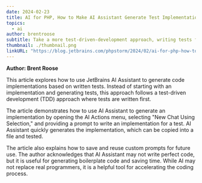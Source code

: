 ```yaml
---
date: 2024-02-23
title: AI for PHP, How to Make AI Assistant Generate Test Implementations
topics:
  - ai
author: brentroose
subtitle: Take a more test-driven-development approach, writing tests first, and having AI Assistant generate an implementation.
thumbnail: ./thumbnail.png
linkURL: "https://blog.jetbrains.com/phpstorm/2024/02/ai-for-php-how-to-make-ai-assistant-generate-test-implementations/"
---
```


**Author: Brent Roose**

This article explores how to use JetBrains AI Assistant to generate code implementations based on written tests. Instead of starting with an implementation and generating tests, this approach follows a test-driven development (TDD) approach where tests are written first.

The article demonstrates how to use AI Assistant to generate an implementation by opening the AI Actions menu, selecting "New Chat Using Selection," and providing a prompt to write an implementation for a test. AI Assistant quickly generates the implementation, which can be copied into a file and tested.

The article also explains how to save and reuse custom prompts for future use. The author acknowledges that AI Assistant may not write perfect code, but it is useful for generating boilerplate code and saving time. While AI may not replace real programmers, it is a helpful tool for accelerating the coding process.

